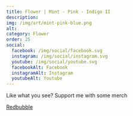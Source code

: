 ```yaml
---
title: Flower | Mint - Pink - Indigo II
description: 
img: /img/art/mint-pink-blue.png
alt: 
category: Flower
order: 25
social:
  facebook: /img/social/facebook.svg
  instagram: /img/social/instagram.svg
  youtube: /img/social/youtube.svg
  facebookAlt: Facebook
  instagramAlt: Instagram
  youtubeAlt: Youtube
---
```

Like what you see? Support me with some merch

<a href='https://www.redbubble.com/shop/ap/103074552' class="btn btn-primary store-link">
Redbubble
</a>